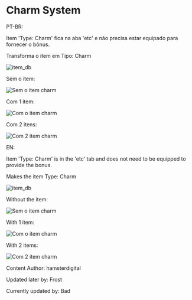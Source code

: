 # Charm System

PT-BR:


Item 'Type: Charm' fica na aba 'etc' e não precisa estar equipado para fornecer o bônus.


Transforma o item em Tipo: Charm

![item_db](https://user-images.githubusercontent.com/14701742/137584266-1dcc7b43-76a1-4311-90e9-5e9711e4f650.PNG)

Sem o item:

![Sem o item charm](https://user-images.githubusercontent.com/14701742/137584286-d37c06d1-30a6-42b9-a172-6672cc03cd79.PNG)

Com 1 item:

![Com o item charm](https://user-images.githubusercontent.com/14701742/137584287-9cadedf0-db2d-4600-af92-e81b1b177623.PNG)

Com 2 itens:

![Com 2 item charm](https://user-images.githubusercontent.com/14701742/137584290-bcc6efee-ff84-4c5c-9d43-175b824b5eb0.PNG)


EN:

Item 'Type: Charm' is in the 'etc' tab and does not need to be equipped to provide the bonus.


Makes the item Type: Charm

![item_db](https://user-images.githubusercontent.com/14701742/137584266-1dcc7b43-76a1-4311-90e9-5e9711e4f650.PNG)

Without the item:

![Sem o item charm](https://user-images.githubusercontent.com/14701742/137584286-d37c06d1-30a6-42b9-a172-6672cc03cd79.PNG)

With 1 item:

![Com o item charm](https://user-images.githubusercontent.com/14701742/137584287-9cadedf0-db2d-4600-af92-e81b1b177623.PNG)

With 2 items:

![Com 2 item charm](https://user-images.githubusercontent.com/14701742/137584290-bcc6efee-ff84-4c5c-9d43-175b824b5eb0.PNG)


Content Author:
hamsterdigital


Updated later by:
Frost


Currently updated by:
Bad
